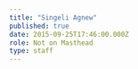 ```yaml
---
title: "Singeli Agnew"
published: true
date: 2015-09-25T17:46:00.000Z
role: Not on Masthead
type: staff
---
```

